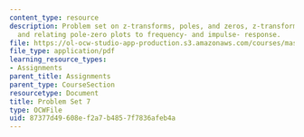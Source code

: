 ```yaml
---
content_type: resource
description: Problem set on z-transforms, poles, and zeros, z-transform properties,
  and relating pole-zero plots to frequency- and impulse- response.
file: https://ol-ocw-studio-app-production.s3.amazonaws.com/courses/mas-160-signals-systems-and-information-for-media-technology-fall-2007/87377d49608ef2a7b4857f7836afeb4a_ps7.pdf
file_type: application/pdf
learning_resource_types:
- Assignments
parent_title: Assignments
parent_type: CourseSection
resourcetype: Document
title: Problem Set 7
type: OCWFile
uid: 87377d49-608e-f2a7-b485-7f7836afeb4a
---
```


